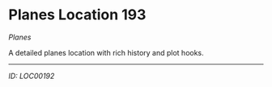 # Planes Location 193

*Planes*

A detailed planes location with rich history and plot hooks.

---
*ID: LOC00192*